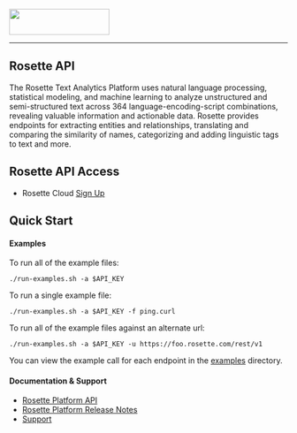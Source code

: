 <a href="https://www.babelstreet.com/rosette"><img src="https://s3.amazonaws.com/styleguide.basistech.com/logos/rosette-logo.png" width="181" height="47" /></a>

---

## Rosette API
The Rosette Text Analytics Platform uses natural language processing, statistical modeling, and machine learning to
analyze unstructured and semi-structured text across 364 language-encoding-script combinations, revealing valuable
information and actionable data. Rosette provides endpoints for extracting entities and relationships, translating and
comparing the similarity of names, categorizing and adding linguistic tags to text and more.

## Rosette API Access
- Rosette Cloud [Sign Up](https://developer.rosette.com/signup)

## Quick Start

#### Examples
To run all of the example files:
```
./run-examples.sh -a $API_KEY
```

To run a single example file:
```
./run-examples.sh -a $API_KEY -f ping.curl
```

To run all of the example files against an alternate url:
```
./run-examples.sh -a $API_KEY -u https://foo.rosette.com/rest/v1
```

You can view the example call for each endpoint in the [examples](https://github.com/rosette-api/curl-examples/tree/develop/examples) directory.

#### Documentation & Support
- [Rosette Platform API](https://developer.rosette.com/features-and-functions)
- [Rosette Platform Release Notes](https://support.rosette.com/hc/en-us/articles/360018354971-Release-Notes)
- [Support](https://support.rosette.com)
